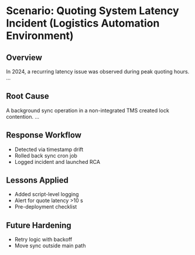 # Scenario: Quoting System Latency Incident (Logistics Automation Environment)

## Overview
In 2024, a recurring latency issue was observed during peak quoting hours. …

## Root Cause
A background sync operation in a non-integrated TMS created lock contention. …

## Response Workflow
- Detected via timestamp drift
- Rolled back sync cron job
- Logged incident and launched RCA

## Lessons Applied
- Added script-level logging
- Alert for quote latency >10 s
- Pre-deployment checklist

## Future Hardening
- Retry logic with backoff
- Move sync outside main path
